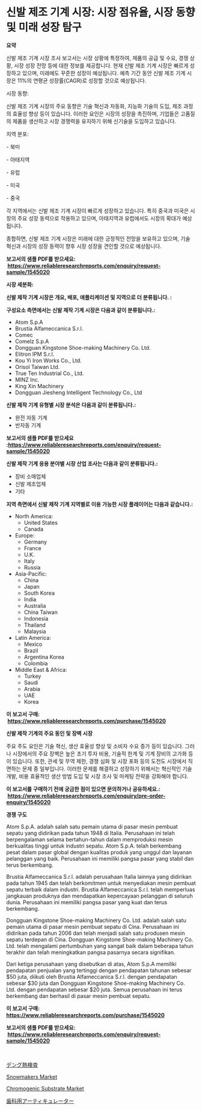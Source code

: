 <p><h1>신발 제조 기계 시장: 시장 점유율, 시장 동향 및 미래 성장 탐구</h1></p><p><strong>요약</strong></p>
<p><p>신발 제조 기계 시장 조사 보고서는 시장 상황에 특정하여, 제품의 공급 및 수요, 경쟁 상황, 시장 성장 전망 등에 대한 정보를 제공합니다. 현재 신발 제조 기계 시장은 빠르게 성장하고 있으며, 미래에도 꾸준한 성장이 예상됩니다. 예측 기간 동안 신발 제조 기계 시장은 11%의 연평균 성장률(CAGR)로 성장할 것으로 예상됩니다.</p><p>시장 동향:</p><p>신발 제조 기계 시장의 주요 동향은 기술 혁신과 자동화, 지능화 기술의 도입, 제조 과정의 효율성 향상 등이 있습니다. 이러한 요인은 시장의 성장을 촉진하며, 기업들은 고품질의 제품을 생산하고 시장 경쟁력을 유지하기 위해 신기술을 도입하고 있습니다.</p><p>지역 분포:</p><p>- 북미</p><p>- 아태지역</p><p>- 유럽</p><p>- 미국</p><p>- 중국</p><p>각 지역에서는 신발 제조 기계 시장이 빠르게 성장하고 있습니다. 특히 중국과 미국은 시장의 주요 성장 동력으로 작용하고 있으며, 아태지역과 유럽에서도 시장의 확대가 예상됩니다.</p><p>종합하면, 신발 제조 기계 시장은 미래에 대한 긍정적인 전망을 보유하고 있으며, 기술 혁신과 시장의 성장 동력이 향후 시장 성장을 견인할 것으로 예상됩니다.</p></p>
<p><strong>보고서의 샘플 PDF를 받으세요: &nbsp;<a href="https://www.reliableresearchreports.com/enquiry/request-sample/1545020">https://www.reliableresearchreports.com/enquiry/request-sample/1545020</a></strong></p>
<p><strong>시장 세분화:</strong></p>
<p><strong> 신발 제작 기계 시장은 개요, 배포, 애플리케이션 및 지역으로 더 분류됩니다. :</strong></p>
<p><strong>구성요소 측면에서는 신발 제작 기계 시장은 다음과 같이 분류됩니다.:</strong></p>
<p><ul><li>Atom S.p.A</li><li>Brustia Alfameccanica S.r.l.</li><li>Comec</li><li>Comelz S.p.A</li><li>Dongguan Kingstone Shoe-making Machinery Co. Ltd.</li><li>Elitron IPM S.r.l.</li><li>Kou Yi Iron Works Co., Ltd.</li><li>Orisol Taiwan Ltd.</li><li>True Ten Industrial Co., Ltd.</li><li>MINZ Inc.</li><li>King Xin Machinery</li><li>Dongguan Jiesheng Intelligent Technology Co., Ltd</li></ul></p>
<p><strong> 신발 제작 기계 유형별 시장 분석은 다음과 같이 분류됩니다.:</strong></p>
<p><ul><li>완전 자동 기계</li><li>반자동 기계</li></ul></p>
<p><strong>보고서의 샘플 PDF를 받으세요 :<a href="https://www.reliableresearchreports.com/enquiry/request-sample/1545020">https://www.reliableresearchreports.com/enquiry/request-sample/1545020</a></strong></p>
<p><strong> 신발 제작 기계 응용 분야별 시장 산업 조사는 다음과 같이 분류됩니다.:</strong></p>
<p><ul><li>장비 소매업체</li><li>신발 제조업체</li><li>기타</li></ul></p>
<p><strong>지역 측면에서 신발 제작 기계 지역별로 이용 가능한 시장 플레이어는 다음과 같습니다.:</strong></p>
<p><ul>
    <li>
        North America:
        <ul>
            <li>United States</li>
            <li>Canada</li>
        </ul>
    </li>
    <li>
        Europe:
        <ul>
            <li>Germany</li>
            <li>France</li>
            <li>U.K.</li>
            <li>Italy</li>
            <li>Russia</li>
        </ul>
    </li>
    <li>
        Asia-Pacific:
        <ul>
            <li>China</li>
            <li>Japan</li>
            <li>South Korea</li>
            <li>India</li>
            <li>Australia</li>
            <li>China Taiwan</li>
            <li>Indonesia</li>
            <li>Thailand</li>
            <li>Malaysia</li>
        </ul>
    </li>
    <li>
        Latin America:
        <ul>
            <li>Mexico</li>
            <li>Brazil</li>
            <li>Argentina Korea</li>
            <li>Colombia</li>
        </ul>
    </li>
    <li>
        Middle East & Africa:
        <ul>
            <li>Turkey</li>
            <li>Saudi</li>
            <li>Arabia</li>
            <li>UAE</li>
            <li>Korea</li>
        </ul>
    </li>
    </ul></p>
<p><strong>이 보고서 구매: &nbsp;<a href="https://www.reliableresearchreports.com/purchase/1545020">https://www.reliableresearchreports.com/purchase/1545020</a></strong></p>
<p><strong>신발 제작 기계의 주요 동인 및 장벽 시장</strong></p>
<p><p>주요 주도 요인은 기술 혁신, 생산 효율성 향상 및 소비자 수요 증가 등이 있습니다. 그러나 시장에서의 주요 장벽은 높은 초기 투자 비용, 기술적 한계 및 기계 장비의 고가화 등이 있습니다. 또한, 관세 및 무역 제한, 경쟁 심화 및 시장 포화 등의 도전도 시장에서 직면하는 문제 중 일부입니다. 이러한 문제를 해결하고 성장하기 위해서는 혁신적인 기술 개발, 비용 효율적인 생산 방법 도입 및 시장 조사 및 마케팅 전략을 강화해야 합니다.</p></p>
<p><strong>이 보고서를 구매하기 전에 궁금한 점이 있으면 문의하거나 공유하세요.: &nbsp;<a href="https://www.reliableresearchreports.com/enquiry/pre-order-enquiry/1545020">https://www.reliableresearchreports.com/enquiry/pre-order-enquiry/1545020</a></strong></p>
<p><strong>경쟁 구도</strong></p>
<p><p>Atom S.p.A. adalah salah satu pemain utama di pasar mesin pembuat sepatu yang didirikan pada tahun 1948 di Italia. Perusahaan ini telah berpengalaman selama bertahun-tahun dalam memproduksi mesin berkualitas tinggi untuk industri sepatu. Atom S.p.A. telah berkembang pesat dalam pasar global dengan kualitas produk yang unggul dan layanan pelanggan yang baik. Perusahaan ini memiliki pangsa pasar yang stabil dan terus berkembang.</p><p>Brustia Alfameccanica S.r.l. adalah perusahaan Italia lainnya yang didirikan pada tahun 1945 dan telah berkomitmen untuk menyediakan mesin pembuat sepatu terbaik dalam industri. Brustia Alfameccanica S.r.l. telah memperluas jangkauan produknya dan mendapatkan kepercayaan pelanggan di seluruh dunia. Perusahaan ini memiliki pangsa pasar yang kuat dan terus berkembang.</p><p>Dongguan Kingstone Shoe-making Machinery Co. Ltd. adalah salah satu pemain utama di pasar mesin pembuat sepatu di Cina. Perusahaan ini didirikan pada tahun 2006 dan telah menjadi salah satu produsen mesin sepatu terdepan di Cina. Dongguan Kingstone Shoe-making Machinery Co. Ltd. telah mengalami pertumbuhan yang sangat baik dalam beberapa tahun terakhir dan telah meningkatkan pangsa pasarnya secara signifikan.</p><p>Dari ketiga perusahaan yang disebutkan di atas, Atom S.p.A memiliki pendapatan penjualan yang tertinggi dengan pendapatan tahunan sebesar $50 juta, diikuti oleh Brustia Alfameccanica S.r.l. dengan pendapatan sebesar $30 juta dan Dongguan Kingstone Shoe-making Machinery Co. Ltd. dengan pendapatan sebesar $20 juta. Semua perusahaan ini terus berkembang dan berhasil di pasar mesin pembuat sepatu.</p></p>
<p><strong>이 보고서 구매: &nbsp; <a href="https://www.reliableresearchreports.com/purchase/1545020">https://www.reliableresearchreports.com/purchase/1545020</a></strong></p>
<p><strong>보고서의 샘플 PDF를 받으세요: &nbsp;<a href="https://www.reliableresearchreports.com/enquiry/request-sample/1545020">https://www.reliableresearchreports.com/enquiry/request-sample/1545020</a></strong><strong></strong></p>
<p>&nbsp;</p>
<p><p><a href="https://github.com/laurenreichert/Market-Research-Report-List-1/blob/main/470458014808.md">デング熱検査</a></p><p><a href="https://view.publitas.com/reportprime-1/snowmakers-market-size-furnishes-valuable-information-encompassing-market-share-market-trends-and-projections-spanning-from-2024-to-2031/">Snowmakers Market</a></p><p><a href="https://metal-farmhouse-e95.notion.site/Chromogenic-Substrate-Market-Size-and-Examines-its-Market-Scope-with-a-Primary-Focus-on-Growth-Opp-634ca2599e4e42cd9ea9ac691d5d968a">Chromogenic Substrate Market</a></p><p><a href="https://github.com/RodHoppe07/Market-Research-Report-List-1/blob/main/538355514809.md">歯科用アーティキュレーター</a></p></p>